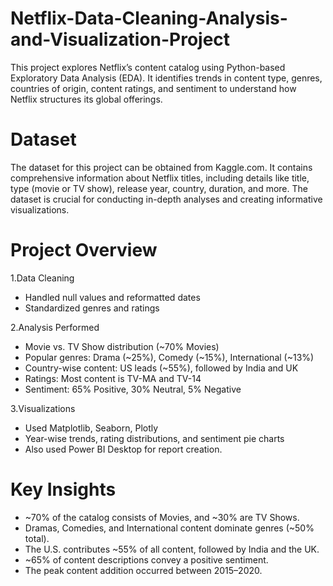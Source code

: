 # Netflix-Data-Cleaning-Analysis-and-Visualization-Project

This project explores Netflix’s content catalog using Python-based Exploratory Data Analysis (EDA). It identifies trends in content type, genres, countries of origin, content ratings, and sentiment to understand how Netflix structures its global offerings.
# Dataset
The dataset for this project can be obtained from Kaggle.com. It contains comprehensive information about Netflix titles, including details like title, type (movie or TV show), release year, country, duration, and more. The dataset is crucial for conducting in-depth analyses and creating informative visualizations.

# Project Overview
1.Data Cleaning
- Handled null values and reformatted dates
- Standardized genres and ratings
  
2.Analysis Performed
- Movie vs. TV Show distribution (~70% Movies)
- Popular genres: Drama (~25%), Comedy (~15%), International (~13%)
- Country-wise content: US leads (~55%), followed by India and UK
- Ratings: Most content is TV-MA and TV-14
- Sentiment: 65% Positive, 30% Neutral, 5% Negative
  
3.Visualizations
- Used Matplotlib, Seaborn, Plotly
- Year-wise trends, rating distributions, and sentiment pie charts
- Also used Power BI Desktop for report creation.

# Key Insights
- ~70% of the catalog consists of Movies, and ~30% are TV Shows.
- Dramas, Comedies, and International content dominate genres (~50% total).
- The U.S. contributes ~55% of all content, followed by India and the UK.
- ~65% of content descriptions convey a positive sentiment.
- The peak content addition occurred between 2015–2020.


